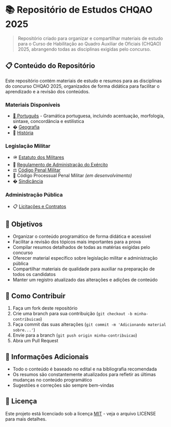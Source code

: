 # 📚 Repositório de Estudos CHQAO 2025



> Repositório criado para organizar e compartilhar materiais de estudo para o Curso de Habilitação ao Quadro Auxiliar de Oficiais (CHQAO) 2025, abrangendo todas as disciplinas exigidas pelo concurso.

## 📋 Conteúdo do Repositório

Este repositório contém materiais de estudo e resumos para as disciplinas do concurso CHQAO 2025, organizados de forma didática para facilitar o aprendizado e a revisão dos conteúdos.

### Materiais Disponíveis

- [📝 Português](./docs/portugues.md) - Gramática portuguesa, incluindo acentuação, morfologia, sintaxe, concordância e estilística
- �️ [Geografia](./docs/geografia.md)
- 📜 [História](./docs/historia.md)

### Legislação Militar
- 🪖 [Estatuto dos Militares](./docs/estatuto.md)
- 📘 [Regulamento de Administração do Exército](./docs/rae.md)
- ⚖️ [Código Penal Militar](./docs/cpm.md)
- 📃 Código Processual Penal Militar *(em desenvolvimento)*
- � [Sindicância](./docs/sindicancia.md)

### Administração Pública
- 📋 [Licitações e Contratos](./licitacoes-e-contratos.md)

## 🎯 Objetivos

- Organizar o conteúdo programático de forma didática e acessível
- Facilitar a revisão dos tópicos mais importantes para a prova
- Compilar resumos detalhados de todas as matérias exigidas pelo concurso
- Oferecer material específico sobre legislação militar e administração pública
- Compartilhar materiais de qualidade para auxiliar na preparação de todos os candidatos
- Manter um registro atualizado das alterações e adições de conteúdo

## 🤝 Como Contribuir

1. Faça um fork deste repositório
2. Crie uma branch para sua contribuição (`git checkout -b minha-contribuicao`)
3. Faça commit das suas alterações (`git commit -m 'Adicionando material sobre...'`)
4. Envie para a branch (`git push origin minha-contribuicao`)
5. Abra um Pull Request

## 📌 Informações Adicionais

- Todo o conteúdo é baseado no edital e na bibliografia recomendada
- Os resumos são constantemente atualizados para refletir as últimas mudanças no conteúdo programático
- Sugestões e correções são sempre bem-vindas

## 📜 Licença

Este projeto está licenciado sob a licença [MIT](LICENSE) - veja o arquivo LICENSE para mais detalhes.